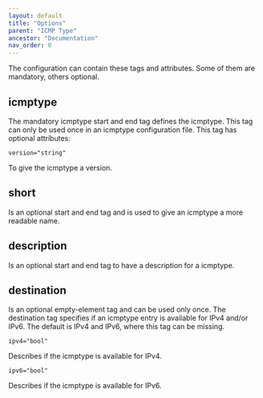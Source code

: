 ```yaml
---
layout: default
title: "Options"
parent: "ICMP Type"
ancestor: "Documentation"
nav_order: 0
---
```


The configuration can contain these tags and attributes. Some of them are mandatory, others optional.

## icmptype

The mandatory icmptype start and end tag defines the icmptype. This tag can only be used once in an icmptype configuration file. This tag has optional attributes:

    version="string"

To give the icmptype a version.

## short

Is an optional start and end tag and is used to give an icmptype a more readable name.

## description

Is an optional start and end tag to have a description for a icmptype.

## destination

Is an optional empty-element tag and can be used only once. The destination tag specifies if an icmptype entry is available for IPv4 and/or IPv6. The default is IPv4 and IPv6, where this tag can be missing.

    ipv4="bool"

Describes if the icmptype is available for IPv4.

    ipv6="bool"

Describes if the icmptype is available for IPv6.
